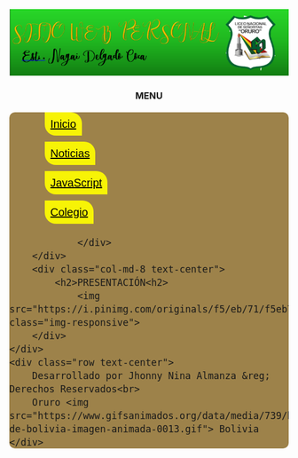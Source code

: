 <!DOCTYPE html>
<html>
<head>
	<meta charset="utf-8">
	<meta name="viewport" content="width=device-width, initial-scale=1">
	<title>Sitio web personal</title>
	<link rel="stylesheet" href="css/bootstrap.min.css">
	<link rel="stylesheet" href="estilos.css">
	<Style>
		.menu{
			background: #775203b6;
			border-radius: 10px;
			font-family: Arial;
			font-size: 20px;}
		.menu ul li {
			list-style: none;
			border: 5px;
			border-color: rgb(107, 226, 113);
			margin: 10px;
			padding: 10px;}
		.menu ul li a{
			background: rgb(247, 243, 6);
			margin: 10px;
			padding: 10px;
			border-radius: 0px 20px 0px 20px;
			text-align: center;
			color: black;
			}
		.menu ul li a:hover{
			background: #656a74;
			color: white;
			text-decoration: none;
		}
</Style>
</head>
<body>
<div class="container">
	<div class="row bg">
		<img src="portada.png" class="img-responsive">
	</div>
	<div class="row">
		<div class="col-md-4 text-center">
			<center><h3>MENU</h3></center>
				<div class="menu">
					<ul>  
						<li><a href="index.html"><span class="glyphicon glyphicon-home"></span>  Inicio</a></li>
						<li><a href="noticias/noticias.html"><span class="glyphicon glyphicon-list-alt"></span>  Noticias</a></li>
						<li><a href="javascript/inicio.html"> JavaScript</a></li>
						<li><a href="colegio/colegio.html"><span class="glyphicon glyphicon-briefcase"></span>  Colegio</a></li>
					</ul>
				
				</div>
		</div>
		<div class="col-md-8 text-center">
			<h2>PRESENTACIÓN<h2>
				<img src="https://i.pinimg.com/originals/f5/eb/71/f5eb71e94333da410f68d3b9122a66f3.gif" class="img-responsive">
		</div>
	</div>
	<div class="row text-center">
		Desarrollado por Jhonny Nina Almanza &reg; Derechos Reservados<br>
		Oruro <img src="https://www.gifsanimados.org/data/media/739/bandera-de-bolivia-imagen-animada-0013.gif"> Bolivia
	</div>
</div>
<script src="js/jquery.min.js"></script>
<script src="js/bootstrap.min.js"></script>
</body>
</html>
